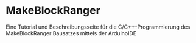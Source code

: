 # MakeBlockRanger
Eine Tutorial und Beschreibungsseite für die C/C++-Programmierung des MakeBlockRanger Bausatzes mittels der ArduinoIDE
